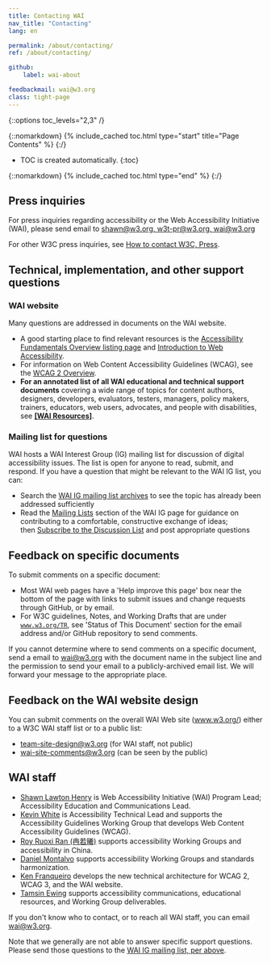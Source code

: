 ```yaml
---
title: Contacting WAI
nav_title: "Contacting"
lang: en

permalink: /about/contacting/
ref: /about/contacting/

github:
    label: wai-about

feedbackmail: wai@w3.org
class: tight-page
---
```


{::options toc_levels="2,3" /}

{::nomarkdown}
{% include_cached toc.html type="start" title="Page Contents" %}
{:/}

-   TOC is created automatically.
{:toc}

{::nomarkdown}
{% include_cached toc.html type="end" %}
{:/}

## Press inquiries

For press inquiries regarding accessibility or the Web Accessibility Initiative (WAI), please send email to [shawn@w3.org, w3t-pr@w3.org, wai@w3.org](mailto:shawn@w3.org,w3t-pr@w3.org,wai@w3.org?subject=press%20request-accessibility)

For other W3C press inquiries, see [How to contact W3C, Press](/Consortium/Contact#press).

## Technical, implementation, and other support questions

### WAI website

Many questions are addressed in documents on the WAI website.
* A good starting place to find relevant resources is the [Accessibility Fundamentals Overview listing page](/fundamentals/) and [Introduction to Web Accessibility](/fundamentals/accessibility-intro/).
* For information on Web Content Accessibility Guidelines (WCAG), see the [WCAG 2 Overview](/standards-guidelines/wcag/).
* **For an annotated list of all WAI educational and technical support documents** covering a wide range of topics for content authors, designers, developers, evaluators, testers, managers, policy makers, trainers, educators, web users, advocates, and people with disabilities, see **[[WAI Resources]](/resources/)**.

### Mailing list for questions

WAI hosts a WAI Interest Group (IG) mailing list for discussion of digital accessibility issues. The list is open for anyone to read, submit, and respond. If you have a question that might be relevant to the WAI IG list, you can:

-   Search the [WAI IG mailing list archives](http://lists.w3.org/Archives/Public/w3c-wai-ig/) to see the topic has already been addressed sufficiently
-   Read the [Mailing Lists](/about/groups/waiig/#mailinglist) section of the WAI IG page for guidance on contributing to a comfortable, constructive exchange of ideas; <br>then [Subscribe to the Discussion List](/about/groups/waiig/#subscribing-and-unsubscribing-to-the-discussion-list) and post appropriate questions

## Feedback on specific documents

To submit comments on a specific document:

-   Most WAI web pages have a 'Help improve this page' box near the bottom of the page with links to submit issues and change requests through GitHub, or by email.
-   For W3C guidelines, Notes, and Working Drafts that are under <code>www.w3.org/TR</code>, see 'Status of This Document' section for the email address and/or GitHub repository to send comments.

If you cannot determine where to send comments on a specific document, send a email to <a href="mailto:wai@w3.org?body=%5Binclude%20a%20relevant%20email%20Subject%5D%0A%0A%5Bput%20comment%20here...%5D%0A%0AI%20give%20permission%20to%20share%20this%20to%20a%20publicly-archived%20email%20list.">wai@w3.org</a> with the document name in the subject line and the permission to send your email to a publicly-archived email list. We will forward your message to the appropriate place.

## Feedback on the WAI website design

You can submit comments on the overall WAI Web site (www.w3.org/) either to a W3C WAI staff list or to a public list:
-   <team-site-design@w3.org> (for WAI staff, not public)
-   <wai-site-comments@w3.org> (can be seen by the public)

## WAI staff
* [Shawn Lawton Henry](https://www.w3.org/staff/#shawn) is Web Accessibility Initiative (WAI) Program Lead; Accessibility Education and Communications Lead.
* [Kevin White](https://www.w3.org/staff/#kevin) is Accessibility Technical Lead and supports the Accessibility Guidelines Working Group that develops Web Content Accessibility Guidelines (WCAG).
* [Roy Ruoxi Ran (冉若曦)](https://www.w3.org/staff/#ran) supports accessibility Working Groups and accessibility in China.
* [Daniel Montalvo](https://www.w3.org/staff/#dmontalvo) supports accessibility Working Groups and standards harmonization.
* [Ken Franqueiro](https://www.w3.org/staff/#kfranqueiro) develops the new technical architecture for WCAG 2, WCAG 3, and the WAI website.
* [Tamsin Ewing](https://www.w3.org/staff/#tamsin) supports accessibility communications, educational resources, and Working Group deliverables.

If you don't know who to contact, or to reach all WAI staff, you can email <wai@w3.org>.

Note that we generally are not able to answer specific support questions. Please send those questions to the [WAI IG mailing list, per above](/about/contacting/#mailing-list-for-questions).
